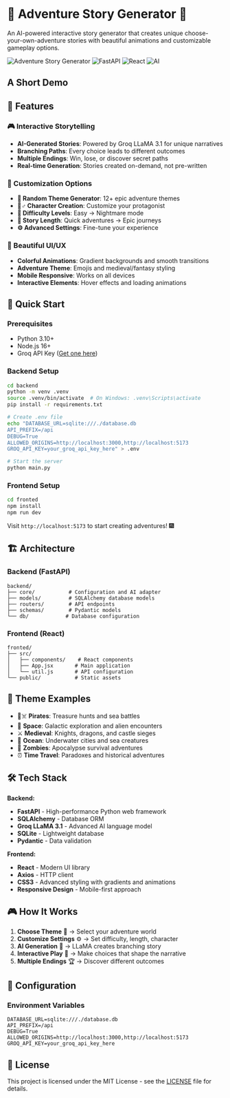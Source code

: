 # 🏰 Adventure Story Generator 🐉

An AI-powered interactive story generator that creates unique choose-your-own-adventure stories with beautiful animations and customizable gameplay options.

![Adventure Story Generator](https://img.shields.io/badge/Adventure-Story%20Generator-brightgreen) ![FastAPI](https://img.shields.io/badge/FastAPI-0.104.1-blue) ![React](https://img.shields.io/badge/React-18.2.0-61dafb) ![AI](https://img.shields.io/badge/AI-Groq%20LLaMA-orange)

## A Short Demo



## 🌟 Features

### 🎮 Interactive Storytelling
- **AI-Generated Stories**: Powered by Groq LLaMA 3.1 for unique narratives
- **Branching Paths**: Every choice leads to different outcomes
- **Multiple Endings**: Win, lose, or discover secret paths
- **Real-time Generation**: Stories created on-demand, not pre-written

### 🎨 Customization Options
- **🎲 Random Theme Generator**: 12+ epic adventure themes
- **🧙♂️ Character Creation**: Customize your protagonist
- **🎯 Difficulty Levels**: Easy → Nightmare mode
- **📜 Story Length**: Quick adventures → Epic journeys
- **⚙️ Advanced Settings**: Fine-tune your experience

### 🌈 Beautiful UI/UX
- **Colorful Animations**: Gradient backgrounds and smooth transitions
- **Adventure Theme**: Emojis and medieval/fantasy styling
- **Mobile Responsive**: Works on all devices
- **Interactive Elements**: Hover effects and loading animations

## 🚀 Quick Start

### Prerequisites
- Python 3.10+
- Node.js 16+
- Groq API Key ([Get one here](https://console.groq.com/))

### Backend Setup
```bash
cd backend
python -m venv .venv
source .venv/bin/activate  # On Windows: .venv\Scripts\activate
pip install -r requirements.txt

# Create .env file
echo "DATABASE_URL=sqlite:///./database.db
API_PREFIX=/api
DEBUG=True
ALLOWED_ORIGINS=http://localhost:3000,http://localhost:5173
GROQ_API_KEY=your_groq_api_key_here" > .env

# Start the server
python main.py
```

### Frontend Setup
```bash
cd fronted
npm install
npm run dev
```

Visit `http://localhost:5173` to start creating adventures! 🎆

## 🏗️ Architecture

### Backend (FastAPI)
```
backend/
├── core/           # Configuration and AI adapter
├── models/         # SQLAlchemy database models
├── routers/        # API endpoints
├── schemas/        # Pydantic models
└── db/            # Database configuration
```

### Frontend (React)
```
fronted/
├── src/
│   ├── components/    # React components
│   ├── App.jsx       # Main application
│   └── util.js       # API configuration
└── public/           # Static assets
```

## 🎨 Theme Examples

- 🏴☠️ **Pirates**: Treasure hunts and sea battles
- 🚀 **Space**: Galactic exploration and alien encounters  
- ⚔️ **Medieval**: Knights, dragons, and castle sieges
- 🌊 **Ocean**: Underwater cities and sea creatures
- 🧟 **Zombies**: Apocalypse survival adventures
- ⏰ **Time Travel**: Paradoxes and historical adventures

## 🛠️ Tech Stack

**Backend:**
- **FastAPI** - High-performance Python web framework
- **SQLAlchemy** - Database ORM
- **Groq LLaMA 3.1** - Advanced AI language model
- **SQLite** - Lightweight database
- **Pydantic** - Data validation

**Frontend:**
- **React** - Modern UI library
- **Axios** - HTTP client
- **CSS3** - Advanced styling with gradients and animations
- **Responsive Design** - Mobile-first approach

## 🎮 How It Works

1. **Choose Theme** 🎨 → Select your adventure world
2. **Customize Settings** ⚙️ → Set difficulty, length, character
3. **AI Generation** 🤖 → LLaMA creates branching story
4. **Interactive Play** 🎯 → Make choices that shape the narrative
5. **Multiple Endings** 🏆 → Discover different outcomes

## 🔧 Configuration

### Environment Variables
```env
DATABASE_URL=sqlite:///./database.db
API_PREFIX=/api
DEBUG=True
ALLOWED_ORIGINS=http://localhost:3000,http://localhost:5173
GROQ_API_KEY=your_groq_api_key_here
```
## 📄 License

This project is licensed under the MIT License - see the [LICENSE](LICENSE) file for details.

